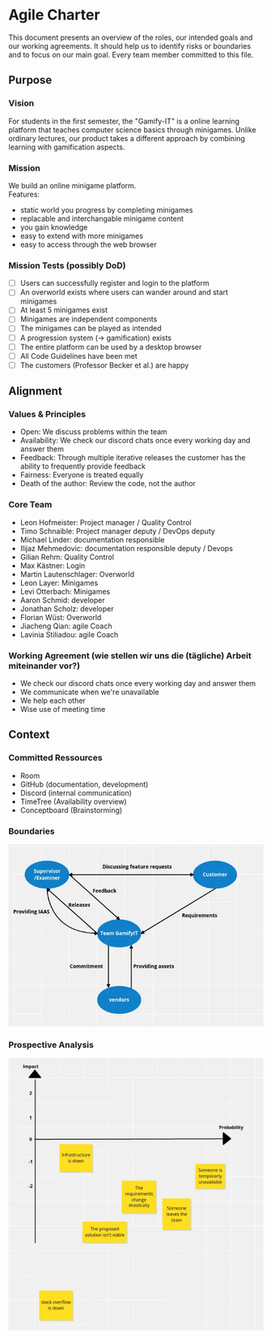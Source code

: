 # Agile Charter

This document presents an overview of the roles, our intended goals and our working agreements. It should help us to identify risks or boundaries and to focus on our main goal. Every team member committed to this file.

## Purpose

### Vision

For students in the first semester, the "Gamify-IT" is a online learning platform that teaches computer science basics through minigames.
Unlike ordinary lectures, our product takes a different approach by combining learning with gamification aspects.

### Mission

We build an online minigame platform.  
Features:

- static world you progress by completing minigames
- replacable and interchangable minigame content
- you gain knowledge
- easy to extend with more minigames
- easy to access through the web browser

### Mission Tests (possibly DoD)

- [ ] Users can successfully register and login to the platform
- [ ] An overworld exists where users can wander around and start minigames
- [ ] At least 5 minigames exist
- [ ] Minigames are independent components
- [ ] The minigames can be played as intended
- [ ] A progression system (-> gamification) exists
- [ ] The entire platform can be used by a desktop browser
- [ ] All Code Guidelines have been met
- [ ] The customers (Professor Becker et al.) are happy

## Alignment

### Values & Principles

- Open: We discuss problems within the team
- Availability: We check our discord chats once every working day and answer them
- Feedback: Through multiple iterative releases the customer has the ability to frequently provide feedback
- Fairness: Everyone is treated equally
- Death of the author: Review the code, not the author

### Core Team

- Leon Hofmeister: Project manager / Quality Control
- Timo Schnaible: Project manager deputy / DevOps deputy
- Michael Linder: documentation responsible
- Ilijaz Mehmedovic: documentation responsible deputy / Devops
- Gilian Rehm: Quality Control
- Max Kästner: Login
- Martin Lautenschlager: Overworld
- Leon Layer: Minigames
- Levi Otterbach: Minigames
- Aaron Schmid: developer
- Jonathan Scholz: developer
- Florian Wüst: Overworld
- Jiacheng Qian: agile Coach
- Lavinia Stiliadou: agile Coach

### Working Agreement (wie stellen wir uns die (tägliche) Arbeit miteinander vor?)

- We check our discord chats once every working day and answer them
- We communicate when we're unavailable
- We help each other
- Wise use of meeting time

## Context

### Committed Ressources

- Room
- GitHub (documentation, development)
- Discord (internal communication)
- TimeTree (Availability overview)
- Conceptboard (Brainstorming)

### Boundaries

![boundaries](../../../dev-manuals/project-management/boundaries.webp)

### Prospective Analysis

![prospective-analysis](../../../dev-manuals/project-management/prospective-analysis.webp)
